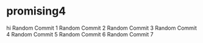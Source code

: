 # promising4
hi
Random Commit 1
Random Commit 2
Random Commit 3
Random Commit 4
Random Commit 5
Random Commit 6
Random Commit 7
